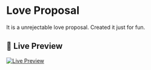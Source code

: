 # Love Proposal

It is a unrejectable love proposal.
Created it just for fun.

## 🔗 Live Preview
[![Live Preview](https://img.shields.io/badge/Live--Preview-Click%20Here-brightgreen?style=for-the-badge)](https://devender-singh-bisht.github.io/Love-Proposal/)
